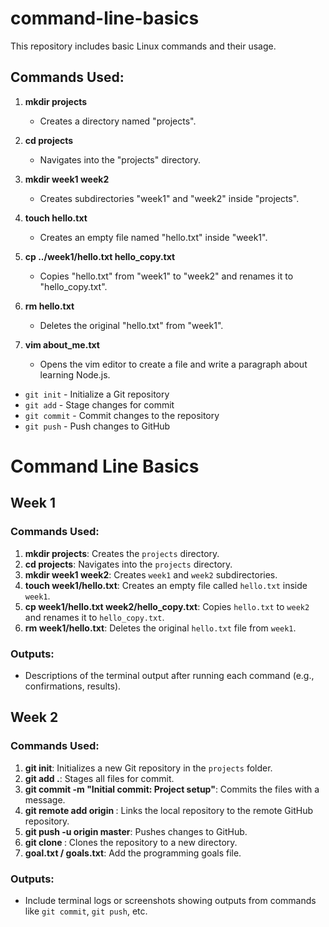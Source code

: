 # command-line-basics

This repository includes basic Linux commands and their usage.

## Commands Used:

1. **mkdir projects**
   - Creates a directory named "projects".

2. **cd projects**
   - Navigates into the "projects" directory.

3. **mkdir week1 week2**
   - Creates subdirectories "week1" and "week2" inside "projects".

4. **touch hello.txt**
   - Creates an empty file named "hello.txt" inside "week1".

5. **cp ../week1/hello.txt hello_copy.txt**
   - Copies "hello.txt" from "week1" to "week2" and renames it to "hello_copy.txt".

6. **rm hello.txt**
   - Deletes the original "hello.txt" from "week1".

7. **vim about_me.txt**
   - Opens the vim editor to create a file and write a paragraph about learning Node.js.

- `git init` - Initialize a Git repository
- `git add` - Stage changes for commit
- `git commit` - Commit changes to the repository
- `git push` - Push changes to GitHub


# Command Line Basics

## Week 1

### Commands Used:
1. **mkdir projects**: Creates the `projects` directory.
2. **cd projects**: Navigates into the `projects` directory.
3. **mkdir week1 week2**: Creates `week1` and `week2` subdirectories.
4. **touch week1/hello.txt**: Creates an empty file called `hello.txt` inside `week1`.
5. **cp week1/hello.txt week2/hello_copy.txt**: Copies `hello.txt` to `week2` and renames it to `hello_copy.txt`.
6. **rm week1/hello.txt**: Deletes the original `hello.txt` file from `week1`.

### Outputs:
- Descriptions of the terminal output after running each command (e.g., confirmations, results).

## Week 2

### Commands Used:
1. **git init**: Initializes a new Git repository in the `projects` folder.
2. **git add .**: Stages all files for commit.
3. **git commit -m "Initial commit: Project setup"**: Commits the files with a message.
4. **git remote add origin <repository-url>**: Links the local repository to the remote GitHub repository.
5. **git push -u origin master**: Pushes changes to GitHub.
6. **git clone <repository-url>**: Clones the repository to a new directory.
7. **goal.txt / goals.txt**: Add the programming goals file.

### Outputs:
- Include terminal logs or screenshots showing outputs from commands like `git commit`, `git push`, etc.

